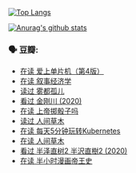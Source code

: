 [![Top Langs](https://github-readme-stats.vercel.app/api/top-langs/?username=w940853815)](https://github.com/anuraghazra/github-readme-stats)

[![Anurag's github stats](https://github-readme-stats.vercel.app/api?username=w940853815)](https://github.com/anuraghazra/github-readme-stats)

### 🗣 豆瓣:

<!-- DOUBAN-ACTIVITIES:START -->
- [在读 爱上单片机（第4版）](https://www.douban.com/doubanapp/dispatch?uri=/status/3211284471/)
- [在读 叙事经济学](https://www.douban.com/doubanapp/dispatch?uri=/status/3211155294/)
- [读过 雾都孤儿](https://www.douban.com/doubanapp/dispatch?uri=/status/3211153860/)
- [看过 金刚川‎ (2020)](https://www.douban.com/doubanapp/dispatch?uri=/status/3210528830/)
- [在读 上帝掷骰子吗](https://www.douban.com/doubanapp/dispatch?uri=/status/3208522580/)
- [读过 人间草木](https://www.douban.com/doubanapp/dispatch?uri=/status/3208522022/)
- [在读 每天5分钟玩转Kubernetes](https://www.douban.com/doubanapp/dispatch?uri=/status/3206557714/)
- [在读 人间草木](https://www.douban.com/doubanapp/dispatch?uri=/status/3203589241/)
- [看过 半泽直树2 半沢直樹2‎ (2020)](https://www.douban.com/doubanapp/dispatch?uri=/status/3203229166/)
- [在读 半小时漫画帝王史](https://www.douban.com/doubanapp/dispatch?uri=/status/3200138921/)
<!-- DOUBAN-ACTIVITIES:END -->
<!--
**w940853815/w940853815** is a ✨ _special_ ✨ repository because its `README.md` (this file) appears on your GitHub profile.

Here are some ideas to get you started:

- 🔭 I’m currently working on ...
- 🌱 I’m currently learning ...
- 👯 I’m looking to collaborate on ...
- 🤔 I’m looking for help with ...
- 💬 Ask me about ...
- 📫 How to reach me: ...
- 😄 Pronouns: ...
- ⚡ Fun fact: ...
-->
